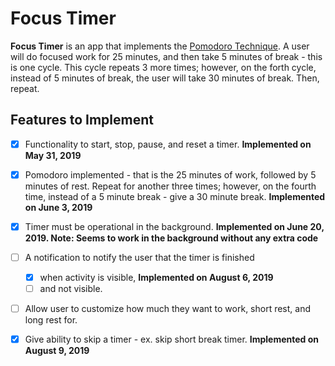 # Focus Timer

**Focus Timer** is an app that implements the [Pomodoro Technique](https://en.wikipedia.org/wiki/Pomodoro_Technique).
A user will do focused work for 25 minutes, and then take 5 minutes of break - this is one cycle. This cycle repeats
3 more times; however, on the forth cycle, instead of 5 minutes of break, the user will
take 30 minutes of break. Then, repeat.

## Features to Implement

- [x] Functionality to start, stop, pause, and reset a timer. **Implemented on May 31, 2019**
- [x] Pomodoro implemented - that is the 25 minutes of work, followed by 5 minutes of rest.
      Repeat for another three times; however, on the fourth time, instead of a 5 minute break - give
      a 30 minute break. **Implemented on June 3, 2019**
- [x] Timer must be operational in the background. **Implemented on June 20, 2019. Note: Seems to work in the background without any extra code**
- [ ] A notification to notify the user that the timer is finished
  - [x] when activity is visible, **Implemented on August 6, 2019**
  - [ ] and not visible.
- [ ] Allow user to customize how much they want to work, short rest, and long rest for.
- [x] Give ability to skip a timer - ex. skip short break timer. **Implemented on August 9, 2019**

